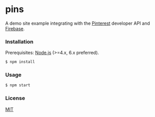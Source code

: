# pins

A demo site example integrating with the [Pinterest](https://developers.pinterest.com) developer API and [Firebase](https://firebase.google.com).

### Installation

Prerequisites: [Node.js](https://nodejs.org/en/) (>=4.x, 6.x preferred).

``` bash
$ npm install
```

### Usage

``` bash
$ npm start
```

### License

[MIT](http://opensource.org/licenses/MIT)
